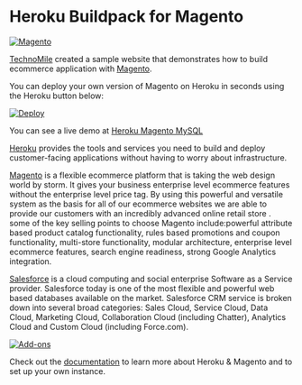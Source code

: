 # Heroku Buildpack for Magento

[![Magento](http://www.technomile.com/wp-content/uploads/2015/04/heroku_magento.jpg)](http://www.technomile.com/capabilities/application-development/heroku/magento-2)

[TechnoMile](http://www.technomile.com) created a sample website that demonstrates how to build ecommerce application with [Magento](http://www.magento.com).

You can deploy your own version of Magento on Heroku in seconds using the Heroku button below:

[![Deploy](https://www.herokucdn.com/deploy/button.png)](https://heroku.com/deploy?template=https://github.com/sanchojaf/Heroku-Magento)

You can see a live demo at [Heroku Magento MySQL](http://heroku-magento-salesforce.herokuapp.com/)

[Heroku](http://www.heroku.com) provides the tools and services you need to build and deploy customer-facing applications without having to worry about infrastructure.

[Magento](http://www.magento.com) is a flexible ecommerce platform that is taking the web design world by storm. It gives your business enterprise level ecommerce features without the enterprise level price tag. By using this powerful and versatile system as the basis for all of our ecommerce websites we are able to provide our customers with an incredibly advanced online retail store . some of the key selling points to choose Magento include:powerful attribute based product catalog functionality, rules based promotions and coupon functionality, multi-store functionality, modular architecture, enterprise level ecommerce features, search engine readiness, strong Google Analytics integration.

[Salesforce](http://www.salesforce.com) is a cloud computing and social enterprise Software as a Service provider. Salesforce today is one of the most flexible and powerful web based databases available on the market. Salesforce CRM service is broken down into several broad categories: Sales Cloud, Service Cloud, Data Cloud, Marketing Cloud, Collaboration Cloud (including Chatter), Analytics Cloud and Custom Cloud (including Force.com).

[![Add-ons](http://www.technomile.com/wp-content/uploads/2015/03/feature.jpg)](http://www.technomile.com/capabilities/application-development/heroku/magento-2)

Check out the [documentation](http://technomile-buildpack.herokuapp.com/Magento/) to learn more about Heroku & Magento and to set up your own instance.
